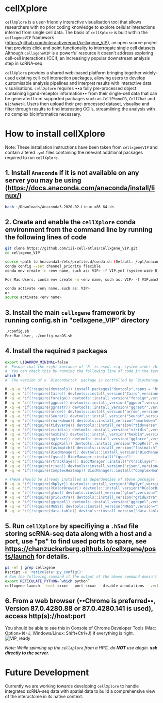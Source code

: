 # cellXplore

`cellXplore` is a user-friendly interactive visualisation tool that allows researchers with no prior coding knowledge to explore cellular interactions inferred from single cell data. The basis of `cellXplore` is built within the `cellxgeneVIP` framework (https://github.com/interactivereport/cellxgene_VIP), an open source project that provides click and point functionality to interrogate single cell datasets. Although `cellxgeneVIP` is a powerful resource it doesn't address exploring cell-cell interactions (CCI), an increasingly popular downstream analysis step in scRNA-seq. 

`cellXplore` provides a shared web-based platform bringing together widely-used existing cell-cell interaction packages, allowing users to develop customisable analysis pipelines and interpret results with interactive data visualisations. `cellXplore` requires ••a fully pre-processed object containing ligand-receptor information•• from their single-cell data that can be generated from supported packages such as `CellPhoneDB`, `CellChat` and `NicheNetR`. Users then upload their pre-processed dataset, visualise and filter through results to find interesting CCI’s, streamlining the analysis with no complex bioinformatics necessary. 

# How to install cellXplore

Note: These installation instructions have been taken from `cellxgeneVIP` and contain altered `.yml` files containing the relevant additional packages required to run `cellXplore`.

## 1. Install `Anaconda` if it is not available on any server you may be using (https://docs.anaconda.com/anaconda/install/linux/)
``` bash
bash ~/Downloads/Anaconda3-2020.02-Linux-x86_64.sh
```

## 2. Create and enable the `cellXplore` conda environment from the command line by running the following lines of code
``` bash
git clone https://github.com/iii-cell-atlas/cellxgene_VIP.git
cd cellxgene_VIP

source <path to Anaconda3>/etc/profile.d/conda.sh (Default: /opt/anaconda3/etc/profile.d/conda.sh)
conda config --set channel_priority flexible
conda env create -n <env name, such as: VIP> -f VIP.yml (system-wide R) or VIP_conda_R.yml (local R under conda, no root privilege needed)

For Mac Users, conda env create -n <env name, such as: VIP> -f VIP.macOS.yml

conda activate <env name, such as: VIP>
or
source activate <env name>
```
## 3. Install the main `cellxgene` framework by running config.sh in "cellxgene_VIP" directory
```bash
./config.sh
For Mac User, ./config.macOS.sh
```
## 4. Install the required `R` packages
```bash
export LIBARROW_MINIMAL=false
#  Ensure that the right instance of `R` is used. e.g. system-wide: /bin/R or /usr/bin/R ; local R under conda: ~/.conda/envs/VIP_conda_R/bin/R
#  You can check this by running the following line of code in the terminal.
which R
#  The version of a `Bioconductor` package is controlled by `BiocManager`, whose version is provided

R -q -e 'if(!require(devtools)) install.packages("devtools",repos = "http://cran.us.r-project.org")'
R -q -e 'if(!require(Cairo)) devtools::install_version("Cairo",version="1.5-12",repos = "https://cran.us.r-project.org")'
R -q -e 'if(!require(foreign)) devtools::install_version("foreign",version="0.8-76",repos = "https://cran.us.r-project.org")'
R -q -e 'if(!require(ggpubr)) devtools::install_version("ggpubr",version="0.3.0",repos = "https://cran.us.r-project.org")'
R -q -e 'if(!require(ggrastr)) devtools::install_version("ggrastr",version="0.1.9",repos = "https://cran.us.r-project.org")'
R -q -e 'if(!require(arrow)) devtools::install_version("arrow",version="2.0.0",repos = "https://cran.us.r-project.org")'
R -q -e 'if(!require(Seurat)) devtools::install_version("Seurat",version="3.2.3",repos = "https://cran.us.r-project.org")'
R -q -e 'if(!require(rmarkdown)) devtools::install_version("rmarkdown",version="2.5",repos = "https://cran.us.r-project.org")'
R -q -e 'if(!require(tidyverse)) devtools::install_version("tidyverse",version="1.3.0",repos = "https://cran.us.r-project.org")'
R -q -e 'if(!require(viridis)) devtools::install_version("viridis",version="0.5.1",repos = "https://cran.us.r-project.org")'
R -q -e 'if(!require(hexbin)) devtools::install_version("hexbin",version="1.28.2",repos = "https://cran.us.r-project.org")'
R -q -e 'if(!require(ggforce)) devtools::install_version("ggforce",version="0.3.3",repos = "https://cran.us.r-project.org")'
R -q -e 'if(!require(RcppRoll)) devtools::install_version("RcppRoll",version="0.3.0",repos = "https://cran.r-project.org")'
R -q -e 'if(!require(fastmatch)) devtools::install_version("fastmatch",version="1.1-3",repos = "https://cran.r-project.org")'
R -q -e 'if(!require(BiocManager)) devtools::install_version("BiocManager",version="1.30.10",repos = "https://cran.us.r-project.org")'
R -q -e 'if(!require(fgsea)) BiocManager::install("fgsea")'
R -q -e 'if(!require(rtracklayer)) BiocManager::install("rtracklayer")'
R -q -e 'if(!require(rjson)) devtools::install_version("rjson",version="0.2.20",repos = "https://cran.us.r-project.org")'
R -q -e 'if(!require(ComplexHeatmap)) BiocManager::install("ComplexHeatmap")'

# These should be already installed as dependencies of above packages
R -q -e 'if(!require(dbplyr)) devtools::install_version("dbplyr",version="1.0.2",repos = "https://cran.us.r-project.org")'
R -q -e 'if(!require(RColorBrewer)) devtools::install_version("RColorBrewer",version="1.1-2",repos = "https://cran.us.r-project.org")'
R -q -e 'if(!require(glue)) devtools::install_version("glue",version="1.4.2",repos = "https://cran.us.r-project.org")'
R -q -e 'if(!require(gridExtra)) devtools::install_version("gridExtra",version="2.3",repos = "https://cran.us.r-project.org")'
R -q -e 'if(!require(ggrepel)) devtools::install_version("ggrepel",version="0.8.2",repos = "https://cran.us.r-project.org")'
R -q -e 'if(!require(MASS)) devtools::install_version("MASS",version="7.3-51.6",repos = "https://cran.us.r-project.org")'
R -q -e 'if(!require(data.table)) devtools::install_version("data.table",version="1.13.0",repos = "https://cran.us.r-project.org")'
```
## 5. Run `cellXplore` by specifiying a `.h5ad` file storing scRNA-seq data along with a host and a port, use "ps" to find used ports to spare, see https://chanzuckerberg.github.io/cellxgene/posts/launch for details.
```bash
ps -ef | grep cellxgene
Rscript -e 'reticulate::py_config()'
# Run the following command if the output of the above command doesn't point to the `Python` in your env.
export RETICULATE_PYTHON=`which python`
cellxgene launch --host <xxx> --port <xxx> --disable-annotations --verbose <h5ad file>
```
## 6. From a web browser (••Chrome is preferred••, Version 87.0.4280.88 or 87.0.4280.141 is used), access http(s)://host:port

You should be able to see this in Console of Chrome Developer Tools (Mac: Option+⌘+J, Windows/Linux: Shift+Ctrl+J) if everything is right.
![VIP_ready](https://user-images.githubusercontent.com/29576524/92059839-46482d00-ed60-11ea-8890-8e1b513a1656.png)

*Note: While spinning up the `cellXplore` from a HPC, do **NOT** use qlogin. **ssh directly to the server**.*



# Future Development

Currently we are working towards developing `cellXplore` to handle integrated scRNA-seq data with spatial data to build a comprehensive view of the interactome in its native context. 
